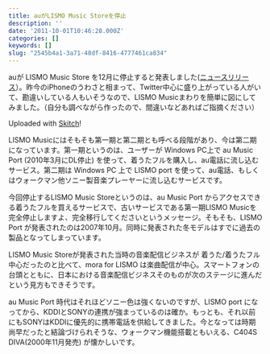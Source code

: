 ```yaml
---
title: auがLISMO Music Storeを停止
description: ''
date: '2011-10-01T10:46:28.000Z'
categories: []
keywords: []
slug: "2545b4a1-3a71-48df-8416-4777461ca834"
---
```

auが LISMO Music Store を12月に停止すると発表しました([ニュースリリース](http://www.kddi.com/corporate/news_release/2011/0930/index.html)）。昨今のiPhoneのうわさと相まって、Twitter中心に盛り上がっている人がいて、勘違いしている人もいそうなので、LISMO Musicまわりを簡単に図にしてみました。（自分も調べながら作ったので、間違いなどあればご指摘ください）

Uploaded with [Skitch](http://skitch.com)!

LISMO Musicにはそもそも第一期と第二期とも呼べる段階があり、今は第二期になっています。第一期というのは、ユーザーが Windows PC上で au Music Port (2010年3月にDL停止) を使って、着うたフルを購入し、au電話に流し込むサービス。第二期は Windows PC 上で LISMO port を使って、au電話、もしくはウォークマン他ソニー製音楽プレーヤーに流し込むサービスです。

今回停止するLISMO Music Storeというのは、au Music Port からアクセスできる着うたフルを買えるサービスで、古いサービスである第一期LISMO Musicを完全停止しますよ、完全移行してくださいというメッセージ。そもそも、LISMO Port が発表されたのは2007年10月。同時に発表された冬モデルはすでに過去の製品となってしまっています。

LISMO Music Storeが発表された当時の音楽配信ビジネスが 着うた/着うたフル 中心だったのと比べて、mora for LISMO は楽曲配信が中心。スマートフォンの台頭とともに、日本における音楽配信ビジネスそのものが次のステージに進んだという見方もできそうです。

au Music Port 時代はそれほどソニー色は強くないのですが、LISMO port になってから、KDDIとSONYの連携が強まっているのは確か。もっとも、それ以前にもSONYはKDDIに優先的に携帯電話を供給してきました。今となっては時期尚早だったと結論づけられそうな、ウォークマン機能搭載ともいえる、C404S DIVA(2000年11月発売) が懐かしいです。